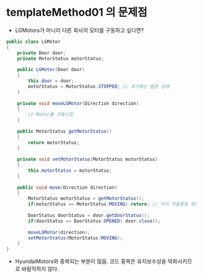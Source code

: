 # templateMethod01 의 문제점

* LGMotors가 아니라 다른 회사의 모터를 구동하고 싶다면?

```java
public class LGMotor
{
	private Door door;
	private MotorStatus motorStatus;
	
	public LGMotor(Door door) 
	{
		this.door = door;
		motorStatus = MotorStatus.STOPPED; // 초기에는 멈춘 상태
	}
	
	private void moveLGMotor(Direction direction)
	{
		// Motor를 구동시킴
	}
	
	public MotorStatus getMotorStatus()
	{
		return motorStatus;
	}
	
	private void setMotorStatus(MotorStatus motorStatus)
	{
		this.motorStatus = motorStatus;
	}
	
	public void move(Direction direction)
	{
		MotorStatus motorStatus = getMotorStatus();
		if(motorStatus == MotorStatus.MOVING) return; // 이미 작동중일 경우 아무것도 하지 않음
		
		DoorStatus doorStatus = door.getDoorStatus();
		if(doorStatus == DoorStatus.OPENED) door.close();
		
		moveLGMotor(direction);
		setMotorStatus(MotorStatus.MOVING);
	}
}
```

* HyundaiMotors와 중복되는 부분이 많음. 코드 중복은 유지보수성을 악화시키므로 바람직하지 않다.
